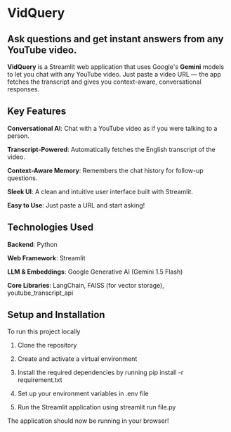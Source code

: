 # VidQuery 
## Ask questions and get instant answers from any YouTube video.

**VidQuery** is a Streamlit web application that uses Google's **Gemini** models to let you chat with any YouTube video. Just paste a video URL — the app fetches the transcript and gives you context-aware, conversational responses.

## Key Features

**Conversational AI**: Chat with a YouTube video as if you were talking to a person.

**Transcript-Powered**: Automatically fetches the English transcript of the video.

**Context-Aware Memory**: Remembers the chat history for follow-up questions.

**Sleek UI**: A clean and intuitive user interface built with Streamlit.

**Easy to Use**: Just paste a URL and start asking!


## Technologies Used

**Backend**: Python

**Web Framework**: Streamlit

**LLM & Embeddings**: Google Generative AI (Gemini 1.5 Flash)

**Core Libraries**: LangChain, FAISS (for vector storage), youtube_transcript_api


## Setup and Installation
To run this project locally

1. Clone the repository

2. Create and activate a virtual environment

3. Install the required dependencies by running pip install -r requirement.txt

4. Set up your environment variables in .env file

5. Run the Streamlit application using streamlit run file.py


The application should now be running in your browser!